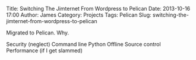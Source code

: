 Title: Switching The Jimternet From Wordpress to Pelican
Date: 2013-10-16 17:00
Author: James
Category: Projects
Tags: Pelican
Slug: switching-the-jimternet-from-wordpress-to-pelican

Migrated to Pelican. Why.

Security (neglect)
Command line
Python
Offline
Source control
Performance (if I get slammed)
